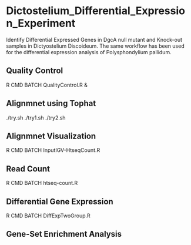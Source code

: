 # Dictostelium_Differential_Expression_Experiment
Identify Differential Expressed Genes in DgcA null mutant and Knock-out samples in Dictyostelium Discoideum. The same workflow has been used for the differential expression analysis of Polysphondylium pallidum.

## Quality Control

  R CMD BATCH QualityControl.R &

## Alignmnet using Tophat

  ./try.sh
  ./try1.sh
  ./try2.sh
  
## Alignmnet Visualization

   R CMD BATCH InputIGV-HtseqCount.R

## Read Count

  R CMD BATCH htseq-count.R

## Differential Gene Expression

  R CMD BATCH DiffExpTwoGroup.R
  
## Gene-Set Enrichment Analysis
